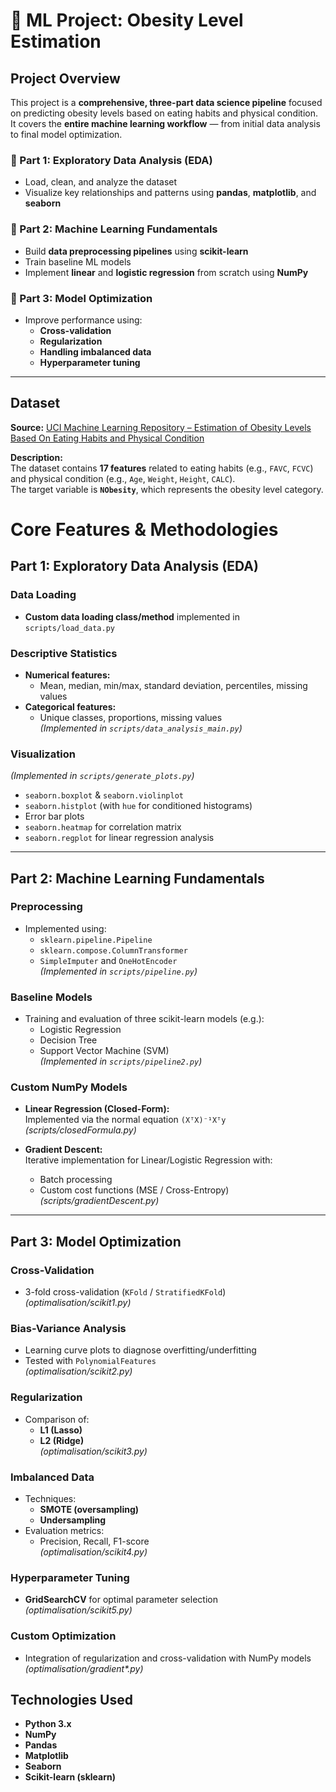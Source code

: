 # 🧠 ML Project: Obesity Level Estimation  

## Project Overview  

This project is a **comprehensive, three-part data science pipeline** focused on predicting obesity levels based on eating habits and physical condition.  
It covers the **entire machine learning workflow** — from initial data analysis to final model optimization.  

### 🔹 Part 1: Exploratory Data Analysis (EDA)
- Load, clean, and analyze the dataset  
- Visualize key relationships and patterns using **pandas**, **matplotlib**, and **seaborn**

### 🔹 Part 2: Machine Learning Fundamentals
- Build **data preprocessing pipelines** using **scikit-learn**  
- Train baseline ML models  
- Implement **linear** and **logistic regression** from scratch using **NumPy**

### 🔹 Part 3: Model Optimization
- Improve performance using:
  - **Cross-validation**  
  - **Regularization**  
  - **Handling imbalanced data**  
  - **Hyperparameter tuning**

---

## Dataset  

**Source:** [UCI Machine Learning Repository – Estimation of Obesity Levels Based On Eating Habits and Physical Condition](https://archive.ics.uci.edu/)  

**Description:**  
The dataset contains **17 features** related to eating habits (e.g., `FAVC`, `FCVC`) and physical condition (e.g., `Age`, `Weight`, `Height`, `CALC`).  
The target variable is **`NObesity`**, which represents the obesity level category.  

# Core Features & Methodologies

## Part 1: Exploratory Data Analysis (EDA)

### Data Loading
- **Custom data loading class/method** implemented in  
  `scripts/load_data.py`

### Descriptive Statistics
- **Numerical features:**
  - Mean, median, min/max, standard deviation, percentiles, missing values
- **Categorical features:**
  - Unique classes, proportions, missing values  
  *(Implemented in `scripts/data_analysis_main.py`)*

### Visualization
*(Implemented in `scripts/generate_plots.py`)*  
- `seaborn.boxplot` & `seaborn.violinplot`  
- `seaborn.histplot` (with `hue` for conditioned histograms)  
- Error bar plots  
- `seaborn.heatmap` for correlation matrix  
- `seaborn.regplot` for linear regression analysis  

---

## Part 2: Machine Learning Fundamentals

### Preprocessing
- Implemented using:
  - `sklearn.pipeline.Pipeline`
  - `sklearn.compose.ColumnTransformer`
  - `SimpleImputer` and `OneHotEncoder`  
  *(Implemented in `scripts/pipeline.py`)*

### Baseline Models
- Training and evaluation of three scikit-learn models (e.g.):
  - Logistic Regression
  - Decision Tree
  - Support Vector Machine (SVM)  
  *(Implemented in `scripts/pipeline2.py`)*

### Custom NumPy Models
- **Linear Regression (Closed-Form):**  
  Implemented via the normal equation `(XᵀX)⁻¹Xᵀy`  
  *(scripts/closedFormula.py)*  

- **Gradient Descent:**  
  Iterative implementation for Linear/Logistic Regression with:
  - Batch processing
  - Custom cost functions (MSE / Cross-Entropy)  
  *(scripts/gradientDescent.py)*  

---

## Part 3: Model Optimization

### Cross-Validation
- 3-fold cross-validation (`KFold` / `StratifiedKFold`)  
  *(optimalisation/scikit1.py)*  

### Bias-Variance Analysis
- Learning curve plots to diagnose overfitting/underfitting  
- Tested with `PolynomialFeatures`  
  *(optimalisation/scikit2.py)*  

### Regularization
- Comparison of:
  - **L1 (Lasso)**
  - **L2 (Ridge)**  
  *(optimalisation/scikit3.py)*  

### Imbalanced Data
- Techniques:
  - **SMOTE (oversampling)**
  - **Undersampling**
- Evaluation metrics:
  - Precision, Recall, F1-score  
  *(optimalisation/scikit4.py)*  

### Hyperparameter Tuning
- **GridSearchCV** for optimal parameter selection  
  *(optimalisation/scikit5.py)*  

### Custom Optimization
- Integration of regularization and cross-validation with NumPy models  
  *(optimalisation/gradient\*.py)*  

## Technologies Used

- **Python 3.x**
- **NumPy**
- **Pandas**
- **Matplotlib**
- **Seaborn**
- **Scikit-learn (sklearn)**
